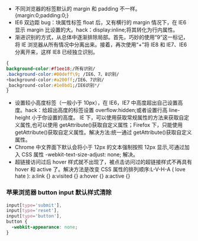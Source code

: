 - 不同浏览器的标签默认的 margin 和 padding 不一样。
  {margin:0;padding:0;}
- IE6 双边距 bug：块属性标签 float 后，又有横行的 margin 情况下，在 IE6 显示 margin 比设置的大。hack：display:inline;将其转化为行内属性。
- 渐进识别的方式，从总体中逐渐排除局部。首先，巧妙的使用“9”这一标记，将 IE 浏览器从所有情况中分离出来。接着，再次使用“+”将 IE8 和 IE7、IE6 分离开来，这样 IE8 已经独立识别。

```css
{
background-color:#f1ee18;/所有识别/
.background-color:#00deff\9; /IE6、7、8识别/
+background-color:#a200ff;/IE6、7识别/
_background-color:#1e0bd1;/IE6识别*/
}
```

- 设置较小高度标签（一般小于 10px），在 IE6，IE7 中高度超出自己设置高度。hack：给超出高度的标签设置 overflow:hidden;或者设置行高 line-height 小于你设置的高度。
  IE 下，可以使用获取常规属性的方法来获取自定义属性,也可以使用 getAttribute()获取自定义属性；Firefox 下，只能使用 getAttribute()获取自定义属性。解决方法:统一通过 getAttribute()获取自定义属性。
- Chrome 中文界面下默认会将小于 12px 的文本强制按照 12px 显示,可通过加入 CSS 属性 -webkit-text-size-adjust: none; 解决。
- 超链接访问过后 hover 样式就不出现了，被点击访问过的超链接样式不再具有 hover 和 active 了。解决方法是改变 CSS 属性的排列顺序:L-V-H-A ( love hate ): a:link {} a:visited {} a:hover {} a:active {}

### 苹果浏览器 button input 默认样式清除

```css
input[type='submit'],
input[type='reset'],
input[type='button'],
button {
  -webkit-appearance: none;
}
```
